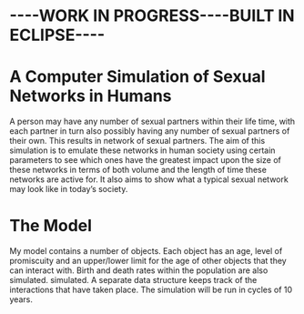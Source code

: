 

----WORK IN PROGRESS----BUILT IN ECLIPSE----
================================================

A Computer Simulation of Sexual Networks in Humans
===================================================

A person may have any number of sexual partners within their life time, with each partner in turn also possibly 
having any number of sexual partners of their own. This results in network of sexual partners. The aim of this 
simulation is to emulate these networks in human society using certain parameters to see which ones have the 
greatest impact upon the size of these networks in terms of both volume and the length of time these networks 
are active for. It also aims to show what a typical sexual network may look like in today’s society.

The Model
===========

My model contains a number of objects. Each object has an age, level  of promiscuity and an upper/lower limit 
for the age of other objects that they can interact with. Birth and death rates within the population are also simulated. simulated. A separate data structure keeps track of the interactions that have taken place. The simulation will be run in cycles of 10 years.
